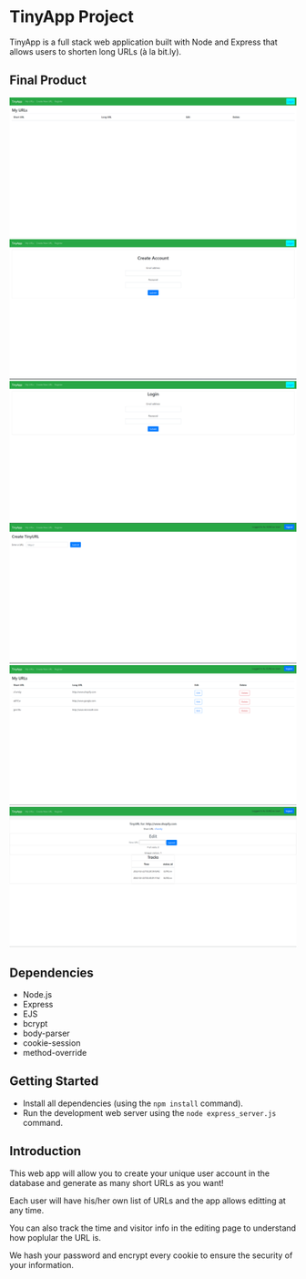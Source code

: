 # TinyApp Project

TinyApp is a full stack web application built with Node and Express that allows users to shorten long URLs (à la bit.ly).

## Final Product

!["screenshot of URLs page"](https://github.com/BENcao318/tinyapp/blob/master/docs/urls-page.png?raw=true)
!["screenshot of Register page"](https://github.com/BENcao318/tinyapp/blob/master/docs/register-page.png?raw=true)
!["screenshot of Login page"](https://github.com/BENcao318/tinyapp/blob/master/docs/login-page.png?raw=true)
!["screenshot of Create URL page"](https://github.com/BENcao318/tinyapp/blob/master/docs/createURL-page.png?raw=true)
!["screenshot of logged in URLs page"](https://github.com/BENcao318/tinyapp/blob/master/docs/urls-page2.png?raw=true)
!["screenshot of Editing page"](https://github.com/BENcao318/tinyapp/blob/master/docs/edit-page.png?raw=true)

## Dependencies

- Node.js
- Express
- EJS
- bcrypt
- body-parser
- cookie-session
- method-override


## Getting Started

- Install all dependencies (using the `npm install` command).
- Run the development web server using the `node express_server.js` command.

## Introduction

This web app will allow you to create your unique user account in the database and generate as many short URLs as you want! 

Each user will have his/her own list of URLs and the app allows editting at any time. 

You can also track the time and visitor info in the editing page to understand how poplular the URL is.

We hash your password and encrypt every cookie to ensure the security of your information. 